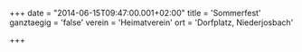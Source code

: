 +++
date = "2014-06-15T09:47:00.001+02:00"
title = 'Sommerfest'
ganztaegig = 'false'
verein = 'Heimatverein'
ort = 'Dorfplatz, Niederjosbach'

+++

      